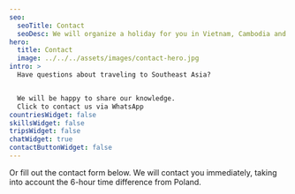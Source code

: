 ```yaml
---
seo:
  seoTitle: Contact
  seoDesc: We will organize a holiday for you in Vietnam, Cambodia and Laos.
hero:
  title: Contact
  image: ../../../assets/images/contact-hero.jpg
intro: >
  Have questions about traveling to Southeast Asia? 


  We will be happy to share our knowledge.
  Click to contact us via WhatsApp
countriesWidget: false
skillsWidget: false
tripsWidget: false
chatWidget: true
contactButtonWidget: false
---
```


Or fill out the contact form below. We will contact you immediately, taking into account the 6-hour time difference from Poland.
